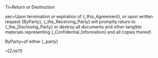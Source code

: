Ti=Return or Destruction

sec=Upon termination or expiration of {_this_Agreement}, or upon written request {ByParty}, {_the_Receiving_Party} will promptly return to {_the_Disclosing_Party} or destroy all documents and other tangible materials representing {_Confidential_Information} and all copies thereof.

ByParty=of either {_party}

=[Z/ol/1]
